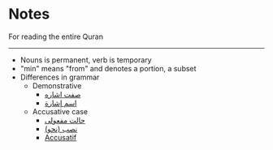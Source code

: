 # Notes
For reading the entire Quran

---

- Nouns is permanent, verb is temporary
- "min" means "from" and denotes a portion, a subset
- Differences in grammar
    - Demonstrative
        - [صفت اشاره](https://fa.wikipedia.org/wiki/صفت_اشاره)
        - [اسم إشارة](https://ar.wikipedia.org/wiki/اسم_إشارة)
    - Accusative case
        - [حالت مفعولی](https://fa.wikipedia.org/wiki/حالت_مفعولی)
        - [نصب (نحو)](https://ar.wikipedia.org/wiki/نصب_(نحو))
        - [Accusatif](https://fr.wikipedia.org/wiki/Accusatif)